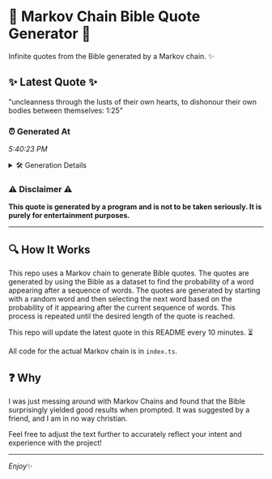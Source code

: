 # 📖 Markov Chain Bible Quote Generator 📖

Infinite quotes from the Bible generated by a Markov chain. ✨

## ✨ Latest Quote ✨
"uncleanness through the lusts of their own hearts, to dishonour their own bodies between themselves: 1:25"

### ⏰ Generated At
*5:40:23 PM*

<details>
    <summary>🛠️ Generation Details</summary>
    <p>
        <strong>🌱 Seed:</strong> uncleanness<br>
        <strong>🔄 Iterations:</strong> 15<br>
        <strong>📜 Context History:</strong><br>[ uncleanness ]: through<br>[ uncleanness, through ]: the<br>[ uncleanness, through, the ]: lusts<br>[ uncleanness, through, the, lusts ]: of<br>[ uncleanness, through, the, lusts, of ]: their<br>[ uncleanness, through, the, lusts, of, their ]: own<br>[ through, the, lusts, of, their, own ]: hearts,<br>[ the, lusts, of, their, own, hearts, ]: to<br>[ lusts, of, their, own, hearts,, to ]: dishonour<br>[ of, their, own, hearts,, to, dishonour ]: their<br>[ their, own, hearts,, to, dishonour, their ]: own<br>[ own, hearts,, to, dishonour, their, own ]: bodies<br>[ hearts,, to, dishonour, their, own, bodies ]: between<br>[ to, dishonour, their, own, bodies, between ]: themselves:<br>[ dishonour, their, own, bodies, between, themselves: ]: 1:25<br>
    </p>
</details>

### ⚠️ Disclaimer ⚠️
**This quote is generated by a program and is not to be taken seriously. It is purely for entertainment purposes.**

---

## 🔍 How It Works

This repo uses a Markov chain to generate Bible quotes. The quotes are generated by using the Bible as a dataset to find the probability of a word appearing after a sequence of words. The quotes are generated by starting with a random word and then selecting the next word based on the probability of it appearing after the current sequence of words. This process is repeated until the desired length of the quote is reached.

This repo will update the latest quote in this README every 10 minutes. ⏳

All code for the actual Markov chain is in `index.ts`.

## ❓ Why

I was just messing around with Markov Chains and found that the Bible surprisingly yielded good results when prompted. 
It was suggested by a friend, and I am in no way christian.

Feel free to adjust the text further to accurately reflect your intent and experience with the project!

---

*Enjoy*✨
